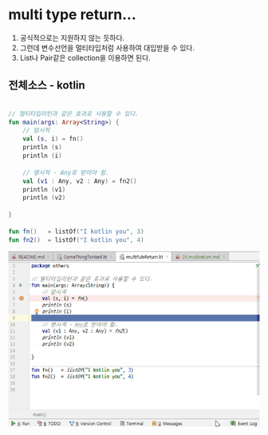 # multi type return...
1. 공식적으로는 지원하지 않는 듯하다.
2. 그런데 변수선언을 멀티타입처럼 사용하여 대입받을 수 있다.
3. List나 Pair같은 collection을 이용하면 된다.

## 전체소스 - kotlin
~~~kotlin

// 멀티타입리턴과 같은 효과로 사용할 수 있다.
fun main(args: Array<String>) {
    // 암시적
    val (s, i) = fn()
    println (s)
    println (i)

    // 명시적 - Any로 받아야 함.
    val (v1 : Any, v2 : Any) = fn2()
    println (v1)
    println (v2)

}

fun fn()   = listOf("I kotlin you", 3)
fun fn2()  = listOf("I kotlin you", 4)
~~~

![](multireturn.gif)
